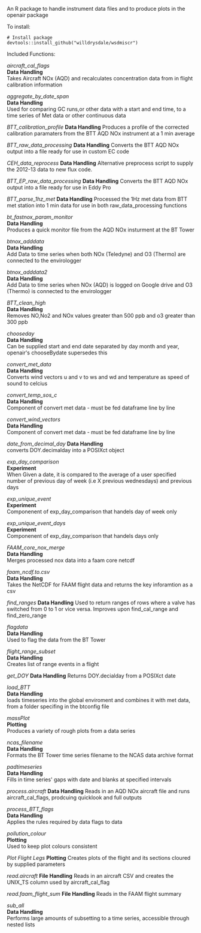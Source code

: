 An R package to handle instrument data files and to produce plots in the openair package

To install: 

```
# Install package
devtools::install_github("willdrysdale/wsdmiscr")
```

Included Functions:

*aircraft_cal_flags*  
**Data Handling**  
Takes Aircraft NOx (AQD) and recalculates concentration data from in flight calibration information

*aggregate_by_date_span*   
**Data Handling**  
Used for comparing GC runs,or other data with a start and end time, to a time series of Met data or other continuous data

*BTT_calibration_profile*
**Data Handling**
Produces a profile of the corrected calibration paramaters from the BTT AQD NOx instrument at a 1 min average

*BTT_raw_data_processing*
**Data Handling**
Converts the BTT AQD NOx output into a file ready for use in custom EC code

*CEH_data_reprocess*
**Data Handling**
Alternative preprocess script to supply the 2012-13 data to new flux code.

*BTT_EP_raw_data_processing*
**Data Handling**
Converts the BTT AQD NOx output into a file ready for use in Eddy Pro

*BTT_parse_1hz_met*
**Data Handling**
Processed the 1Hz met data from BTT met station into 1 min data for use in both raw_data_processing functions

*bt_fastnox_param_monitor*  
**Data Handling**  
Produces a quick monitor file from the AQD NOx insturment at the BT Tower

*btnox_adddata*  
**Data Handling**  
Add Data to time series when both NOx (Teledyne) and O3 (Thermo) are connected to the envirologger

*btnox_adddata2*  
**Data Handling**  
Add Data to time series when NOx (AQD) is logged on Google drive and O3 (Thermo) is connected to the envirologger

*BTT_clean_high*  
**Data Handling**  
Removes NO,No2 and NOx values greater than 500 ppb and o3 greater than 300 ppb

*chooseday*  
**Data Handling**  
Can be supplied start and end date separated by day month and year, openair's chooseBydate supersedes this

*convert_met_data*  
**Data Handling**  
Converts wind vectors u and v to ws and wd and temperature as speed of sound to celcius

*convert_temp_sos_c*  
**Data Handling**  
Component of convert met data - must be fed dataframe line by line

*convert_wind_vectors*  
**Data Handling**  
Component of convert met data - must be fed dataframe line by line

*date_from_decimal_day*
**Data Handling**  
converts DOY.decimalday into a POSIXct object

*exp_day_comparison*  
**Experiment**  
When Given a date, it is compared to the average of a user specified number of previous day of week (i.e X previous wednesdays) and previous days

*exp_unique_event*  
**Experiment**  
Componenent of exp_day_comparison that handels day of week only

*exp_unique_event_days*  
**Experiment**  
Componenent of exp_day_comparison that handels days only

*FAAM_core_nox_merge*  
**Data Handling**  
Merges processed nox data into a faam core netcdf

*faam_ncdf.to.csv*  
**Data Handling**  
Takes the NetCDF for FAAM flight data and returns the key inforamtion as a csv

*find_ranges*
**Data Handling**
Used to return ranges of rows where a valve has switched from 0 to 1 or vice versa. Improves upon find_cal_range and find_zero_range

*flagdata*  
**Data Handling**  
Used to flag the data from the BT Tower

*flight_range_subset*  
**Data Handling**  
Creates list of range events in a flight

*get_DOY*
**Data Handling**
Returns DOY.decialday from a POSIXct date

*load_BTT*  
**Data Handling**  
loads timeseries into the global enviroment and combines it with met data, from a folder specifing in the btconfig file

*massPlot*  
**Plotting**  
Produces a variety of rough plots from a data series 

*ncas_filename*  
**Data Handling**  
Formats the BT Tower time series filename to the NCAS data archive format

*padtimeseries*  
**Data Handling**  
Fills in time series' gaps with date and blanks at specified intervals

*process.aircraft*
**Data Handling**
Reads in an AQD NOx aircraft file and runs aircraft_cal_flags, prodcuing quicklook and full outputs

*process_BTT_flags*  
**Data Handling**  
Applies the rules required by data flags to data

*pollution_colour*  
**Plotting**  
Used to keep plot colours consistent

*Plot Flight Legs*
**Plotting**
Creates plots of the flight and its sections cloured by supplied parameters

*read.aircraft*
**File Handling**
Reads in an aircraft CSV and creates the UNIX_TS column used by aircraft_cal_flag 

*read.faam_flight_sum*
**File Handling**
Reads in the FAAM flight summary

*sub_all*  
**Data Handling**  
Performs large amounts of subsetting to a time series, accessible through nested lists
